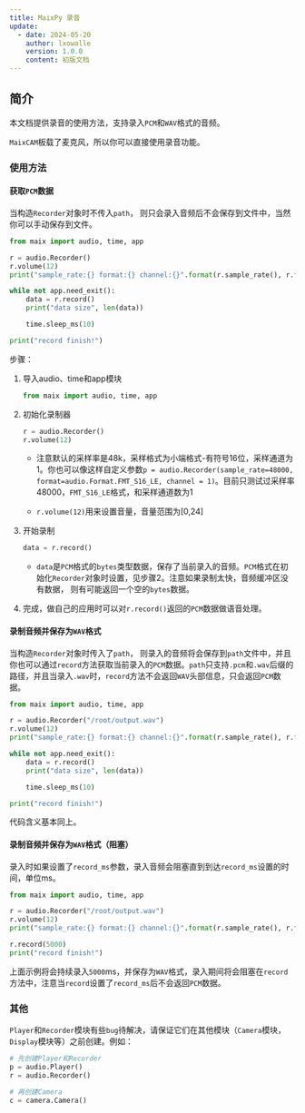 ```yaml
---
title: MaixPy 录音
update:
  - date: 2024-05-20
    author: lxowalle
    version: 1.0.0
    content: 初版文档
---
```


## 简介

本文档提供录音的使用方法，支持录入`PCM`和`WAV`格式的音频。

`MaixCAM`板载了麦克风，所以你可以直接使用录音功能。

### 使用方法

####  获取`PCM`数据

当构造`Recorder`对象时不传入`path`， 则只会录入音频后不会保存到文件中，当然你可以手动保存到文件。

```python
from maix import audio, time, app

r = audio.Recorder()
r.volume(12)
print("sample_rate:{} format:{} channel:{}".format(r.sample_rate(), r.format(), r.channel()))

while not app.need_exit():
    data = r.record()
    print("data size", len(data))

    time.sleep_ms(10)

print("record finish!")
```

步骤：

1. 导入audio、time和app模块

   ```python
   from maix import audio, time, app
   ```

2. 初始化录制器

   ```python
   r = audio.Recorder()
   r.volume(12)
   ```

     - 注意默认的采样率是48k，采样格式为小端格式-有符号16位，采样通道为1。你也可以像这样自定义参数`p = audio.Recorder(sample_rate=48000, format=audio.Format.FMT_S16_LE, channel = 1)`。目前只测试过采样率48000，`FMT_S16_LE`格式，和采样通道数为1

     - `r.volume(12)`用来设置音量，音量范围为[0,24]

3. 开始录制

   ```python
   data = r.record()
   ```

   - `data`是`PCM`格式的`bytes`类型数据，保存了当前录入的音频。`PCM`格式在初始化`Recorder`对象时设置，见步骤2。注意如果录制太快，音频缓冲区没有数据， 则有可能返回一个空的`bytes`数据。

4. 完成，做自己的应用时可以对`r.record()`返回的`PCM`数据做语音处理。



#### 录制音频并保存为`WAV`格式

当构造`Recorder`对象时传入了`path`， 则录入的音频将会保存到`path`文件中，并且你也可以通过`record`方法获取当前录入的`PCM`数据。`path`只支持`.pcm`和`.wav`后缀的路径，并且当录入`.wav`时，`record`方法不会返回`WAV`头部信息，只会返回`PCM`数据。

```python
from maix import audio, time, app

r = audio.Recorder("/root/output.wav")
r.volume(12)
print("sample_rate:{} format:{} channel:{}".format(r.sample_rate(), r.format(), r.channel()))

while not app.need_exit():
    data = r.record()
    print("data size", len(data))

    time.sleep_ms(10)

print("record finish!")
```

代码含义基本同上。



#### 录制音频并保存为`WAV`格式（阻塞）

录入时如果设置了`record_ms`参数，录入音频会阻塞直到到达`record_ms`设置的时间，单位ms。

```python
from maix import audio, time, app

r = audio.Recorder("/root/output.wav")
r.volume(12)
print("sample_rate:{} format:{} channel:{}".format(r.sample_rate(), r.format(), r.channel()))

r.record(5000)
print("record finish!")
```

上面示例将会持续录入`5000`ms，并保存为`WAV`格式，录入期间将会阻塞在`record`方法中，注意当`record`设置了`record_ms`后不会返回`PCM`数据。

### 其他

`Player`和`Recorder`模块有些`bug`待解决，请保证它们在其他模块（`Camera`模块，`Display`模块等）之前创建。例如：

```python
# 先创建Player和Recorder
p = audio.Player()
r = audio.Recorder()

# 再创建Camera
c = camera.Camera()
```
